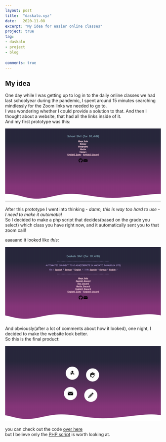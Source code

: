 ```yaml
---
layout: post
title:  "daskalo.xyz"
date:   2020-11-08
excerpt: "My idea for easier online classes"
project: true
tag:
- daskalo
- project
- blog

comments: true
---
```


## My idea
One day while I was getting up to log in to the daily online classes we had last schoolyear during the pandemic, I spent around 15 minutes searching mindlessly for the Zoom links we needed to go to.  
I was wondering whether I could provide a solution to that. And then I thought about a website, that had all the links inside of it.  
And my first prototype was this:  

![the old rendition](/assets/img/posts/daskalo_old.png)


After this prototype I went into thinking - *damn, this is way too hard to use - I need to make it automatic!*  
So I decided to make a php script that decides(based on the grade you select) which class you have right now, and it automatically sent you to that zoom call!  

aaaaand it looked like *this*:  

![the newer rendition](/assets/img/posts/daskalo_auto_old.png)


And obviously(after a lot of comments about how it looked), one night, I decided to make the website look better.  
So this is the final product:

![the newest rendition](/assets/img/posts/daskalo_new.png)


you can check out the code [over here]("https://github.com/yamozha/daskalo-xyz")  
but I believe only the [PHP script]("https://github.com/yamozha/daskalo-xyz/blob/main/programs/10a/program.php") is worth looking at.
